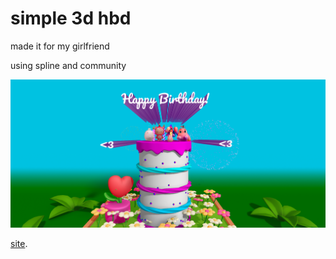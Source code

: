 # simple 3d hbd

made it for my girlfriend

using spline and community

![Alt text](hbd.png)



[site]([https://hbd-sigma-seven.vercel.app/]). 
